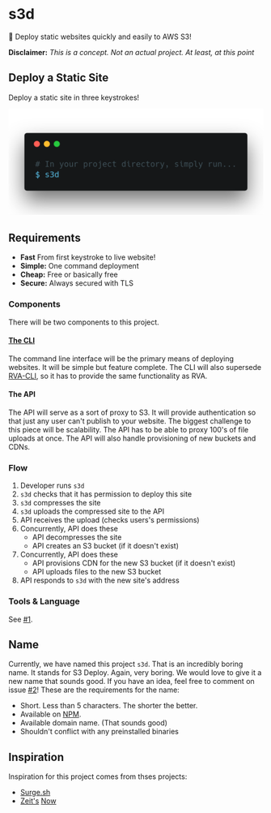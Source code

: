 # s3d
🚀 Deploy static websites quickly and easily to AWS S3! 

**Disclaimer:** _This is a concept. Not an actual project. At least, at this point_

## Deploy a Static Site

Deploy a static site in three keystrokes! 

![shell](/images/shell.png)

## Requirements

- **Fast** From first keystroke to live website!
- **Simple:** One command deployment
- **Cheap:** Free or basically free
- **Secure:** Always secured with TLS

### Components

There will be two components to this project. 

#### [The CLI](/docs/cli.md)

The command line interface will be the primary means of deploying websites. It will be simple but feature complete. The CLI will also supersede [RVA-CLI](https://filiosoft.net/rva-cli), so it has to provide the same functionality as RVA. 

#### The API

The API will serve as a sort of proxy to S3. It will provide authentication so that just any user can't publish to your website. The biggest challenge to this piece will be scalability. The API has to be able to proxy 100's of file uploads at once. The API will also handle provisioning of new buckets and CDNs. 

### Flow

1. Developer runs `s3d`
2. `s3d` checks that it has permission to deploy this site
3. `s3d` compresses the site
4. `s3d` uploads the compressed site to the API
5. API receives the upload (checks users's permissions)
6. Concurrently, API does these
   - API decompresses the site
   - API creates an S3 bucket (if it doesn't exist)
7. Concurrently, API does these
   - API provisions CDN for the new S3 bucket (if it doesn't exist)
   - API uploads files to the new S3 bucket
8. API responds to `s3d` with the new site's address

### Tools & Language

See [#1](https://github.com/Filiosoft/s3d/issues/1).

## Name

Currently, we have named this project `s3d`. That is an incredibly boring name. It stands for S3 Deploy. Again, very boring. We would love to give it a new name that sounds good. If you have an idea, feel free to comment on issue [#2](https://github.com/Filiosoft/s3d/issues/2)! These are the requirements for the name:

- Short. Less than 5 characters. The shorter the better.
- Available on [NPM](https://npmjs.com). 
- Available domain name. (That sounds good)
- Shouldn't conflict with any preinstalled binaries



## Inspiration
Inspiration for this project comes from thses projects:

- [Surge.sh](https://surge.sh)
- [Zeit's](https://zeit.co) [Now](https://zeit.co/now)
